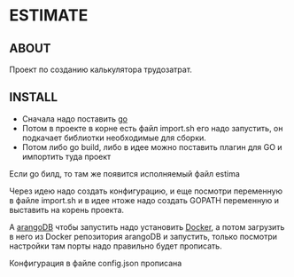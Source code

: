# ESTIMATE

## ABOUT

Проект по созданию калькулятора трудозатрат.

## INSTALL

* Сначала надо поставить [go](https://golang.org/)
* Потом в проекте в корне есть файл import.sh его надо запустить, он подкачает библиотки необходимые для сборки. 
* Потом либо go build, либо в идее можно поставить плагин для GO и импортить туда проект

Если go билд, то там же появится исполняемый файл estima

Через идею надо создать конфигурацию, и еще посмотри переменную в файле import.sh и в идее нтоже надо создать GOPATH 
переменную и выставить на корень проекта.

А [arangoDB](https://www.arangodb.com/) чтобы запустить надо установить [Docker](https://www.docker.com),
а потом загрузить в него из Docker репозитория arangoDB и запустить, только посмотри настройки там порты 
надо правильно будет прописать.

Конфигурация в файле config.json прописана
